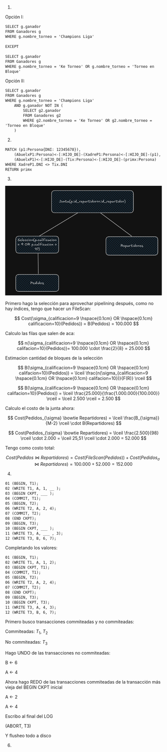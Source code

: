 1.

Opción I:

```
SELECT g.ganador
FROM Ganadores g
WHERE g.nombre_torneo = 'Champions Liga'

EXCEPT

SELECT g.ganador
FROM Ganadores g
WHERE g.nombre_torneo = 'Ke Torneo' OR g.nombre_torneo = 'Torneo en Bloque'
```

Opción II:

```
SELECT g.ganador
FROM Ganadores g
WHERE g.nombre_torneo = 'Champions Liga' 
    AND g.ganador NOT IN (
        SELECT g2.ganador
        FROM Ganadores g2
        WHERE g2.nombre_torneo = 'Ke Torneo' OR g2.nombre_torneo = 'Torneo en Bloque'
    )
```

2.

```
MATCH (p1:Persona{DNI: 12345678}),
    (AbuelxP1:Persona)<-[:HIJO_DE]-(XadreP1:Persona)<-[:HIJO_DE]-(p1),
    (AbuelxP1)<-[:HIJO_DE]-(Tix:Persona)<-[:HIJO_DE]-(primx:Persona)
WHERE XadreP1.DNI <> Tix.DNI
RETURN primx
```

3.

![Árbol de consultas](arbol-consulta-2c-col3.png)

Primero hago la selección para aprovechar pipelining después, como no hay índices, tengo que hacer un FileScan:

$$
Cost(\sigma_{calificacion=9 \hspace{0.1cm} OR \hspace{0.1cm} calificacion=10}(Pedidos)) = B(Pedidos) = 100.000
$$

Calculo las filas que salen de aca:

$$
n(\sigma_{calificacion=9 \hspace{0.1cm} OR \hspace{0.1cm} califacion=10}(Pedidos))= 100.000 \cdot \frac{2}{8} = 25.000
$$

Estimacion cantidad de bloques de la selección

$$
B(\sigma_{calificacion=9 \hspace{0.1cm} OR \hspace{0.1cm} califacion=10}(Pedidos)) = \lceil \frac{n(\sigma_{calificacion=9 \hspace{0.1cm} OR \hspace{0.1cm} califacion=10})}{F(R)} \rceil
$$

$$
B(\sigma_{calificacion=9 \hspace{0.1cm} OR \hspace{0.1cm} califacion=10}(Pedidos)) = \lceil \frac{25.000}{\frac{1.000.000}{100.000}} \rceil = \lceil 2.500 \rceil = 2.500
$$

Calculo el costo de la junta ahora:

$$
Cost(Pedidos_{\sigma} \bowtie Repartidores) = \lceil \frac{B_{\sigma}}{M-2} \rceil \cdot B(Repartidores)
$$

$$
Cost(Pedidos_{\sigma} \bowtie Repartidores) = \lceil \frac{2.500}{98} \rceil \cdot 2.000 = \lceil 25,51 \rceil \cdot 2.000 = 52.000
$$

Tengo como costo total:

$$
Cost(Pedidos \bowtie Repartidores) = Cost(FileScan(Pedidos)) + Cost (Pedidos_{\sigma} \bowtie Repartidores) = 100.000 + 52.000 = 152.000
$$

4.

```
01 (BEGIN, T1); 
02 (WRITE T1, A, 1, __ ); 
03 (BEGIN CKPT, ___ ); 
04 (COMMIT, T1); 
05 (BEGIN, T2); 
06 (WRITE T2, A, 2, 4); 
07 (COMMIT, T2); 
08 (END CKPT); 
09 (BEGIN, T3); 
10 (BEGIN CKPT, ___ ); 
11 (WRITE T3, A, ___ , 3); 
12 (WRITE T3, B, 6, 7);
```

Completando los valores:

```
01 (BEGIN, T1); 
02 (WRITE T1, A, 1, 2); 
03 (BEGIN CKPT, T1); 
04 (COMMIT, T1); 
05 (BEGIN, T2); 
06 (WRITE T2, A, 2, 4); 
07 (COMMIT, T2); 
08 (END CKPT); 
09 (BEGIN, T3); 
10 (BEGIN CKPT, T3); 
11 (WRITE T3, A, 4, 3); 
12 (WRITE T3, B, 6, 7);
```

Primero busco transacciones commiteadas y no commiteadas:

Commiteadas: $T_1$, $T_2$

No commiteadas: $T_3$

Hago UNDO de las transacciones no commiteadas:

B <- 6

A <- 4

Ahora hago REDO de las transacciones commiteadas de la transacción más vieja del BEGIN CKPT inicial

A <- 2

A <- 4

Escribo al final del LOG

(ABORT, T3)

Y flusheo todo a disco

6.


